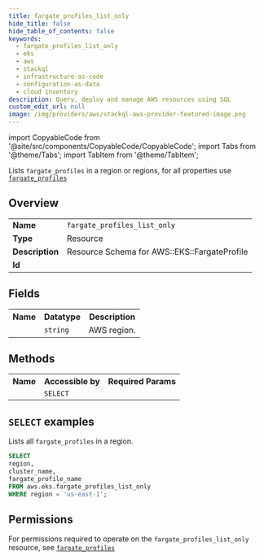 ```yaml
---
title: fargate_profiles_list_only
hide_title: false
hide_table_of_contents: false
keywords:
  - fargate_profiles_list_only
  - eks
  - aws
  - stackql
  - infrastructure-as-code
  - configuration-as-data
  - cloud inventory
description: Query, deploy and manage AWS resources using SQL
custom_edit_url: null
image: /img/providers/aws/stackql-aws-provider-featured-image.png
---
```


import CopyableCode from '@site/src/components/CopyableCode/CopyableCode';
import Tabs from '@theme/Tabs';
import TabItem from '@theme/TabItem';

Lists <code>fargate_profiles</code> in a region or regions, for all properties use <a href="/providers/aws/serviceName/fargate_profiles/"><code>fargate_profiles</code></a>

## Overview
<table><tbody>
<tr><td><b>Name</b></td><td><code>fargate_profiles_list_only</code></td></tr>
<tr><td><b>Type</b></td><td>Resource</td></tr>
<tr><td><b>Description</b></td><td>Resource Schema for AWS::EKS::FargateProfile</td></tr>
<tr><td><b>Id</b></td><td><CopyableCode code="aws.eks.fargate_profiles_list_only" /></td></tr>
</tbody></table>

## Fields
<table><tbody><tr><th>Name</th><th>Datatype</th><th>Description</th></tr><tr><td><CopyableCode code="region" /></td><td><code>string</code></td><td>AWS region.</td></tr>
</tbody></table>

## Methods

<table><tbody>
  <tr>
    <th>Name</th>
    <th>Accessible by</th>
    <th>Required Params</th>
  </tr>
  <tr>
    <td><CopyableCode code="list_resources" /></td>
    <td><code>SELECT</code></td>
    <td><CopyableCode code="region" /></td>
  </tr>
</tbody></table>

## `SELECT` examples
Lists all <code>fargate_profiles</code> in a region.
```sql
SELECT
region,
cluster_name,
fargate_profile_name
FROM aws.eks.fargate_profiles_list_only
WHERE region = 'us-east-1';
```


## Permissions

For permissions required to operate on the <code>fargate_profiles_list_only</code> resource, see <a href="/providers/aws/eks/fargate_profiles/#permissions"><code>fargate_profiles</code></a>

